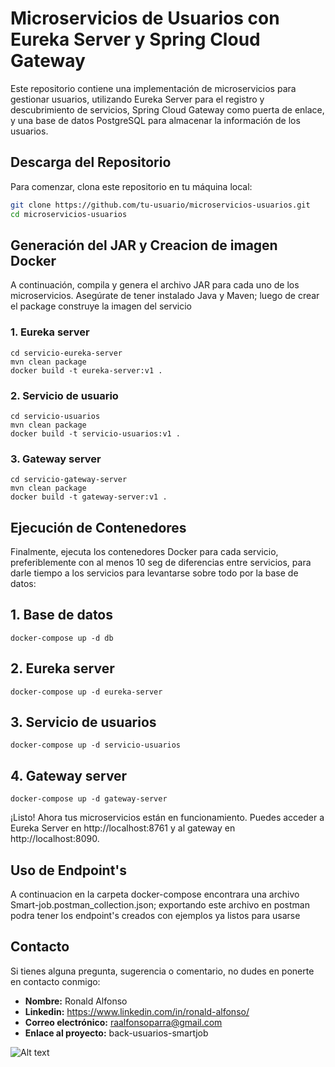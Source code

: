# Microservicios de Usuarios con Eureka Server y Spring Cloud Gateway

Este repositorio contiene una implementación de microservicios para gestionar usuarios, utilizando Eureka Server para el registro y descubrimiento de servicios, Spring Cloud Gateway como puerta de enlace, y una base de datos PostgreSQL para almacenar la información de los usuarios.

## Descarga del Repositorio

Para comenzar, clona este repositorio en tu máquina local:

```bash
git clone https://github.com/tu-usuario/microservicios-usuarios.git
cd microservicios-usuarios
```

## Generación del JAR y Creacion de imagen Docker

A continuación, compila y genera el archivo JAR para cada uno de los microservicios. Asegúrate de tener instalado Java y Maven; luego de crear el package construye la imagen del servicio

### 1. Eureka server
```angular2html
cd servicio-eureka-server
mvn clean package
docker build -t eureka-server:v1 .
```

### 2. Servicio de usuario
```angular2html
cd servicio-usuarios
mvn clean package
docker build -t servicio-usuarios:v1 .
```

### 3. Gateway server
```angular2html
cd servicio-gateway-server
mvn clean package
docker build -t gateway-server:v1 .
```

## Ejecución de Contenedores
Finalmente, ejecuta los contenedores Docker para cada servicio, preferiblemente con al menos 10 seg de diferencias entre servicios, para darle tiempo a los servicios para levantarse sobre todo por la base de datos:

## 1. Base de datos
```angular2html
docker-compose up -d db
```

## 2. Eureka server
```angular2html
docker-compose up -d eureka-server
```

## 3. Servicio de usuarios
```angular2html
docker-compose up -d servicio-usuarios
```

## 4. Gateway server
```angular2html
docker-compose up -d gateway-server
```

¡Listo! Ahora tus microservicios están en funcionamiento. Puedes acceder a Eureka Server en http://localhost:8761 y al gateway en http://localhost:8090.

## Uso de Endpoint's
A continuacion en la carpeta docker-compose encontrara una archivo Smart-job.postman_collection.json; exportando este archivo en postman podra tener los endpoint's creados con ejemplos ya listos para usarse

## Contacto
Si tienes alguna pregunta, sugerencia o comentario, no dudes en ponerte en contacto conmigo:

- **Nombre:** Ronald Alfonso
- **Linkedin:** https://www.linkedin.com/in/ronald-alfonso/
- **Correo electrónico:** raalfonsoparra@gmail.com
- **Enlace al proyecto:** back-usuarios-smartjob

![Alt text](https://avatars.githubusercontent.com/u/41694372?v=4)
